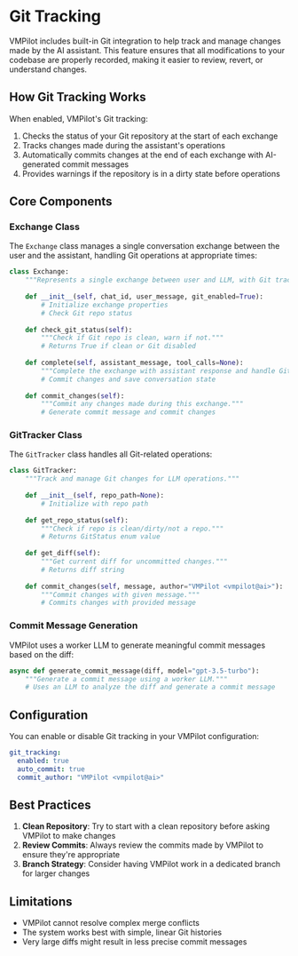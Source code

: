 # Git Tracking

VMPilot includes built-in Git integration to help track and manage changes made by the AI assistant. This feature ensures that all modifications to your codebase are properly recorded, making it easier to review, revert, or understand changes.

## How Git Tracking Works

When enabled, VMPilot's Git tracking:

1. Checks the status of your Git repository at the start of each exchange
2. Tracks changes made during the assistant's operations
3. Automatically commits changes at the end of each exchange with AI-generated commit messages
4. Provides warnings if the repository is in a dirty state before operations

## Core Components

### Exchange Class

The `Exchange` class manages a single conversation exchange between the user and the assistant, handling Git operations at appropriate times:

```python
class Exchange:
    """Represents a single exchange between user and LLM, with Git tracking."""
    
    def __init__(self, chat_id, user_message, git_enabled=True):
        # Initialize exchange properties
        # Check Git repo status
    
    def check_git_status(self):
        """Check if Git repo is clean, warn if not."""
        # Returns True if clean or Git disabled
    
    def complete(self, assistant_message, tool_calls=None):
        """Complete the exchange with assistant response and handle Git commit."""
        # Commit changes and save conversation state
    
    def commit_changes(self):
        """Commit any changes made during this exchange."""
        # Generate commit message and commit changes
```

### GitTracker Class

The `GitTracker` class handles all Git-related operations:

```python
class GitTracker:
    """Track and manage Git changes for LLM operations."""
    
    def __init__(self, repo_path=None):
        # Initialize with repo path
    
    def get_repo_status(self):
        """Check if repo is clean/dirty/not a repo."""
        # Returns GitStatus enum value
    
    def get_diff(self):
        """Get current diff for uncommitted changes."""
        # Returns diff string
    
    def commit_changes(self, message, author="VMPilot <vmpilot@ai>"):
        """Commit changes with given message."""
        # Commits changes with provided message
```

### Commit Message Generation

VMPilot uses a worker LLM to generate meaningful commit messages based on the diff:

```python
async def generate_commit_message(diff, model="gpt-3.5-turbo"):
    """Generate a commit message using a worker LLM."""
    # Uses an LLM to analyze the diff and generate a commit message
```

## Configuration

You can enable or disable Git tracking in your VMPilot configuration:

```yaml
git_tracking:
  enabled: true
  auto_commit: true
  commit_author: "VMPilot <vmpilot@ai>"
```

## Best Practices

1. **Clean Repository**: Try to start with a clean repository before asking VMPilot to make changes
2. **Review Commits**: Always review the commits made by VMPilot to ensure they're appropriate
3. **Branch Strategy**: Consider having VMPilot work in a dedicated branch for larger changes

## Limitations

- VMPilot cannot resolve complex merge conflicts
- The system works best with simple, linear Git histories
- Very large diffs might result in less precise commit messages